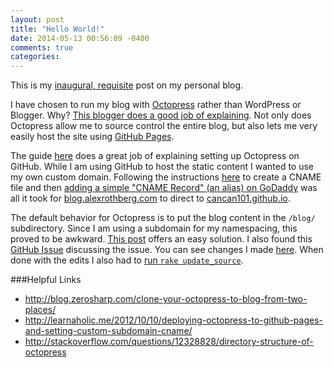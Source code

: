 ```yaml
---
layout: post
title: "Hello World!"
date: 2014-05-13 00:56:09 -0400
comments: true
categories: 
---
```

This is my [inaugural, requisite](https://en.wikipedia.org/wiki/Hello_world_program) post on my personal blog.

I have chosen to run my blog with [Octopress](http://octopress.org/) rather than WordPress or Blogger. Why? [This blogger does a good job of explaining](http://blog.zerilliworks.net/blog/2013/03/16/why-octopress/). Not only does Octopress allow me to source control the entire blog, but also lets me very easily host the site using [GitHub Pages](https://pages.github.com/). 

The guide [here](http://octopress.org/docs/setup/) does a great job of explaining setting up Octopress on GitHub. While I am using GitHub to host the static content I wanted to use my own custom domain. Following the instructions [here](http://octopress.org/docs/deploying/github/#custom_domains) to create a CNAME file and then [adding a simple "CNAME Record" (an alias) on GoDaddy](http://support.godaddy.com/help/article/680/managing-dns-for-your-domain-names#cnames) was all it took for [blog.alexrothberg.com](http://blog.alexrothberg.com) to direct to [cancan101.github.io](http://cancan101.github.io).

The default behavior for Octopress is to put the blog content in the `/blog/` subdirectory. Since I am using a subdomain for my namespacing, this proved to be awkward. [This post](http://xit0.org/2013/04/remove-redundant-slash-blog-prefix-from-octopress-website/) offers an easy solution. I also found this [GitHub Issue](https://github.com/imathis/octopress/issues/464) discussing the issue. You can see changes I made [here](https://github.com/cancan101/cancan101.github.io/commit/fa2778c349f7d60a16ed073c17702404d159206b). When done with the edits I also had to [run `rake update_source`](http://octopress.org/docs/updating/).


###Helpful Links
* http://blog.zerosharp.com/clone-your-octopress-to-blog-from-two-places/
* http://learnaholic.me/2012/10/10/deploying-octopress-to-github-pages-and-setting-custom-subdomain-cname/ 
* http://stackoverflow.com/questions/12328828/directory-structure-of-octopress
